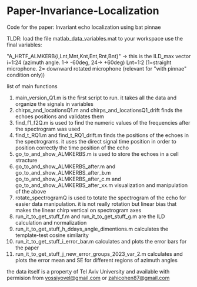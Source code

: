 # Paper-Invariance-Localization
Code for the paper: Invariant echo localization using bat pinnae

TLDR:
load the file matlab_data_variables.mat to your workspace
use the final variables:

"A_HRTF_ALMKERB{i,Lnt,Mnt,Knt,Ent,Rnt,Bnt}" -> this is the ILD_max vector
i=1:24 (azimuth angle. 1-> -60deg, 24-> +60deg)
Lnt=1:2 (1=straight microphone. 2= downward rotated microphone (relevant for "with pinnae" condition only))


list of main functions

1. main_version_Q1.m is the first script to run. it takes all the data  and organize the signals in variables
2. chirps_and_locationsQ1.m and chirps_and_locationsQ1_drift finds the echoes positions and validates them
3. find_f1_f2Q.m is used to find the numeric values of the frequencies after the spectrogram was used
4. find_t_RQ1.m and find_t_RQ1_drift.m finds the positions of the echoes in the spectrograms. it uses the direct signal time position in order to position correctly the time position of the echo
5. go_to_and_show_ALMKERBS.m is used to store the echoes in a cell stracture
6. go_to_and_show_ALMKERBS_after.m and go_to_and_show_ALMKERBS_after_b.m go_to_and_show_ALMKERBS_after_c.m and go_to_and_show_ALMKERBS_after_xx.m visualization and manipulation of the above
7. rotate_spectrogramQ is used to totate the spectrogram of the echo for easier data manipulation. it is not really rotation but linear bias that makes the linear chirp vertical on spectrogram axes
8. run_it_to_get_stuff_f.m and run_it_to_get_stuff_g.m are the ILD calculation and normalization
9. run_it_to_get_stuff_h_ddays_angle_dimentions.m calculates the template-test cosine similarity
10. run_it_to_get_stuff_i_error_bar.m calculates and plots the error bars for the paper
11. run_it_to_get_stuff_j_new_error_groups_2023_var_2.m calculates and plots the error mean and SE for different regions of azimuth angles

the data itself  is a property of Tel Aviv University and available with permision from yossiyovel@gmail.com or zahicohen87@gmail.com
